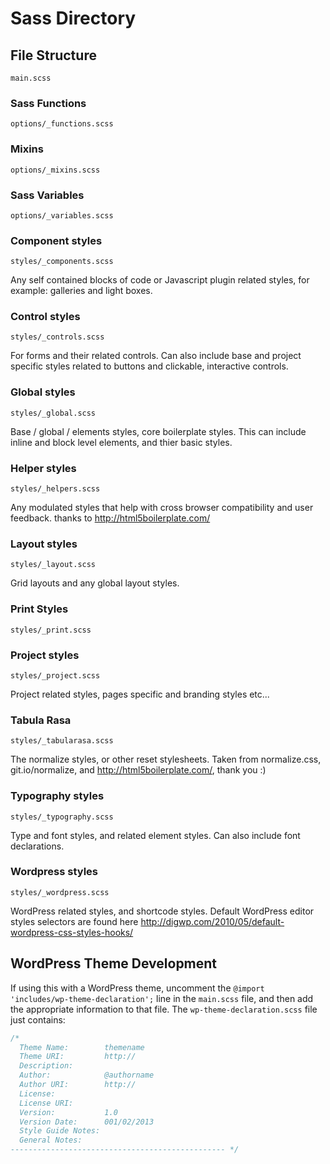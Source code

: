 # Sass Directory

## File Structure

`main.scss`

### Sass Functions
`options/_functions.scss`

### Mixins
`options/_mixins.scss`

### Sass Variables
`options/_variables.scss`

### Component styles
`styles/_components.scss`

Any self contained blocks of code or Javascript plugin related styles, for example: galleries and light boxes.

### Control styles
`styles/_controls.scss`

For forms and their related controls. Can also include base and project specific styles related to buttons and clickable, interactive controls.

### Global styles
`styles/_global.scss`

Base / global / elements styles, core boilerplate styles. This can include inline and block level elements, and thier basic styles.

### Helper styles
`styles/_helpers.scss`

Any modulated styles that help with cross browser compatibility and user feedback. thanks to http://html5boilerplate.com/

### Layout styles
`styles/_layout.scss`

Grid layouts and any global layout styles.

### Print Styles
`styles/_print.scss`

### Project styles
`styles/_project.scss`

Project related styles, pages specific and branding styles etc...

### Tabula Rasa
`styles/_tabularasa.scss`

The normalize styles, or other reset stylesheets. Taken from normalize.css, git.io/normalize, and http://html5boilerplate.com/, thank you :)

### Typography styles
`styles/_typography.scss`

Type and font styles, and related element styles. Can also include font declarations.

### Wordpress styles
`styles/_wordpress.scss`

WordPress related styles, and shortcode styles.	Default WordPress editor styles selectors are	found here http://digwp.com/2010/05/default-wordpress-css-styles-hooks/

## WordPress Theme Development
If using this with a WordPress theme, uncomment the `@import 'includes/wp-theme-declaration';` line in the `main.scss` file, and then add the appropriate information to that file. The `wp-theme-declaration.scss` file just contains:
```css
/*
  Theme Name:        themename
  Theme URI:         http://
  Description:
  Author:            @authorname
  Author URI:        http://
  License:
  License URI:
  Version:           1.0
  Version Date:      001/02/2013
  Style Guide Notes:
  General Notes:
------------------------------------------------ */
```
